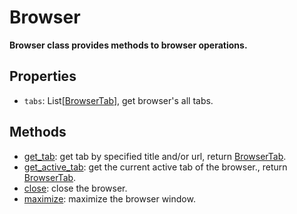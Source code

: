 # Browser<!-- {docsify-ignore-all} -->

**Browser class provides methods to browser operations.**

## Properties 
- `tabs`: List[[BrowserTab](./doc/api/python/webdriver/browser/browsertab/browser_tab.md)], get browser's all tabs.

## Methods

- [get_tab](./doc/api/python/webdriver/browser/get_tab.md): get tab by specified title and/or url, return [BrowserTab](./doc/api/python/webdriver/browser/browsertab/browser_tab.md).  
- [get_active_tab](./doc/api/python/webdriver/browser/get_active_tab.md): get the current active tab of the browser., return [BrowserTab](./doc/api/python/webdriver/browser/browsertab/browser_tab.md).  
- [close](./doc/api/python/webdriver/browser/close.md): close the browser.  
- [maximize](./doc/api/python/webdriver/browser/maximize.md): maximize the browser window. 